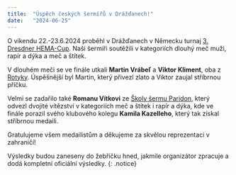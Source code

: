 ```yaml
---
title:  "Úspěch českých šermířů v Drážďanech!"
date:   "2024-06-25"
---
```

O víkendu 22.-23.6.2024 proběhl v Drážďanech v Německu turnaj [3. Dresdner HEMA-Cup](https://www.facebook.com/events/3186069814856528).
Naši šermíři soutěžili v kategoriích dlouhý meč muži, rapír a dýka a meč a štítek.

V dlouhém meči se ve finále utkali **Martin Vrábeľ** a **Viktor Kliment**, oba z [Rotyky](/kluby/rotyka).
Úspěšnější byl Martin, který přivezl zlato a Viktor zaujal stříbrnou příčku.

Velmi se zadařilo také **Romanu Vítkovi** ze [Školy šermu Paridon](/kluby/paridon), který odvezl dvojité vítězství v kategoriích meč a štítek i rapír a dýka, kde ve finále porazil svého klubového kolegu **Kamila Kazelleho**, který tak získal stříbrnou medaili.

Gratulujeme všem medailistům a děkujeme za skvělou reprezentaci v zahraničí!

Výsledky budou zaneseny do žebříčku hned, jakmile organizátor zpracuje a dodá kompletní oficiální výsledky.
{: .notice}